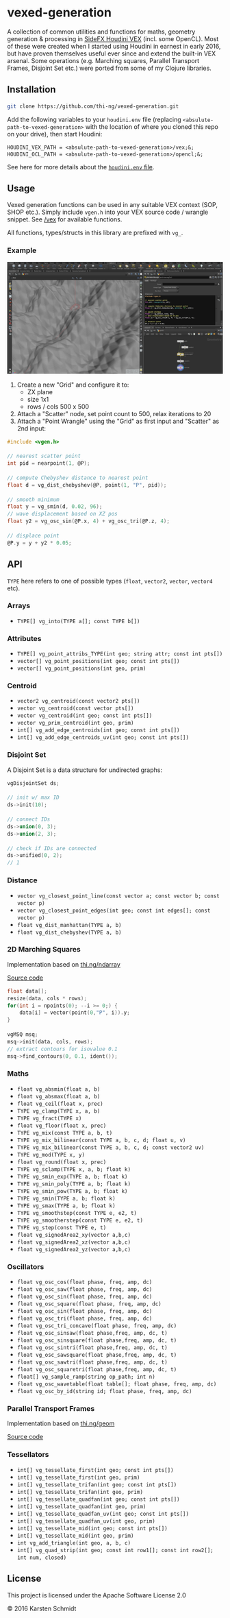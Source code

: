 # vexed-generation

A collection of common utilities and functions for maths, geometry
generation & processing in [SideFX Houdini
VEX](https://www.sidefx.com/docs/houdini/vex/) (incl. some OpenCL). Most
of these were created when I started using Houdini in earnest in early
2016, but have proven themselves useful ever since and extend the
built-in VEX arsenal. Some operations (e.g. Marching squares, Parallel
Transport Frames, Disjoint Set etc.) were ported from some of my Clojure
libraries.

## Installation

```bash
git clone https://github.com/thi-ng/vexed-generation.git
```

Add the following variables to your `houdini.env` file (replacing
`<absulute-path-to-vexed-generation>` with the location of where you
cloned this repo on your drive), then start Houdini:

```
HOUDINI_VEX_PATH = <absulute-path-to-vexed-generation>/vex;&;
HOUDINI_OCL_PATH = <absulute-path-to-vexed-generation>/opencl;&;
```

See here for more details about the [`houdini.env` file](https://www.sidefx.com/docs/houdini/basics/config_env.html).

## Usage

Vexed generation functions can be used in any suitable VEX context (SOP,
SHOP etc.). Simply include `vgen.h` into your VEX source code / wrangle
snippet. See [/vex](vex/) for available functions.

All functions, types/structs in this library are prefixed with `vg_`.

### Example

![screenshot](assets/example-displacement.jpg)

1. Create a new "Grid" and configure it to:
    - ZX plane
    - size 1x1
    - rows / cols 500 x 500
2. Attach a "Scatter" node, set point count to 500, relax iterations to 20
3. Attach a "Point Wrangle" using the "Grid" as first input and "Scatter" as 2nd input:

```c
#include <vgen.h>

// nearest scatter point
int pid = nearpoint(1, @P);

// compute Chebyshev distance to nearest point
float d = vg_dist_chebyshev(@P, point(1, "P", pid));

// smooth minimum
float y = vg_smin(d, 0.02, 96);
// wave displacement based on XZ pos
float y2 = vg_osc_sin(@P.x, 4) + vg_osc_tri(@P.z, 4);

// displace point
@P.y = y + y2 * 0.05;
```

## API

`TYPE` here refers to one of possible types (`float`, `vector2`, `vector`, `vector4` etc).

### Arrays

- `TYPE[] vg_into(TYPE a[]; const TYPE b[])`

### Attributes

- `TYPE[] vg_point_attribs_TYPE(int geo; string attr; const int pts[])`
- `vector[] vg_point_positions(int geo; const int pts[])`
- `vector[] vg_point_positions(int geo, prim)`

### Centroid

- `vector2 vg_centroid(const vector2 pts[])`
- `vector vg_centroid(const vector pts[])`
- `vector vg_centroid(int geo; const int pts[])`
- `vector vg_prim_centroid(int geo, prim)`
- `int[] vg_add_edge_centroids(int geo; const int pts[])`
- `int[] vg_add_edge_centroids_uv(int geo; const int pts[])`

### Disjoint Set

A Disjoint Set is a data structure for undirected graphs:

```c
vgDisjointSet ds;

// init w/ max ID
ds->init(10);

// connect IDs
ds->union(0, 3);
ds->union(2, 3);

// check if IDs are connected
ds->unified(0, 2);
// 1
```

### Distance

- `vector vg_closest_point_line(const vector a; const vector b; const vector p)`
- `vector vg_closest_point_edges(int geo; const int edges[]; const vector p)`
- `float vg_dist_manhattan(TYPE a, b)`
- `float vg_dist_chebyshev(TYPE a, b)`

### 2D Marching Squares

Implementation based on
[thi.ng/ndarray](https://github.com/thi-ng/ndarray/blob/master/src/contours.org)

[Source code](vex/bgen_marchingsquares.h)

```c
float data[];
resize(data, cols * rows);
for(int i = npoints(0); --i >= 0;) {
    data[i] = vector(point(0,"P", i)).y;
}

vgMSQ msq;
msq->init(data, cols, rows);
// extract contours for isovalue 0.1
msq->find_contours(0, 0.1, ident());
```

### Maths

- `float vg_absmin(float a, b)`
- `float vg_absmax(float a, b)`
- `float vg_ceil(float x, prec)`
- `TYPE vg_clamp(TYPE x, a, b)`
- `TYPE vg_fract(TYPE x)`
- `float vg_floor(float x, prec)`
- `TYPE vg_mix(const TYPE a, b, t)`
- `TYPE vg_mix_bilinear(const TYPE a, b, c, d; float u, v)`
- `TYPE vg_mix_bilinear(const TYPE a, b, c, d; const vector2 uv)`
- `TYPE vg_mod(TYPE x, y)`
- `float vg_round(float x, prec)`
- `TYPE vg_sclamp(TYPE x, a, b; float k)`
- `TYPE vg_smin_exp(TYPE a, b; float k)`
- `TYPE vg_smin_poly(TYPE a, b; float k)`
- `TYPE vg_smin_pow(TYPE a, b; float k)`
- `TYPE vg_smin(TYPE a, b; float k)`
- `TYPE vg_smax(TYPE a, b; float k)`
- `TYPE vg_smoothstep(const TYPE e, e2, t)`
- `TYPE vg_smootherstep(const TYPE e, e2, t)`
- `TYPE vg_step(const TYPE e, t)`
- `float vg_signedArea2_xy(vector a,b,c)`
- `float vg_signedArea2_xz(vector a,b,c)`
- `float vg_signedArea2_yz(vector a,b,c)`

### Oscillators

- `float vg_osc_cos(float phase, freq, amp, dc)`
- `float vg_osc_saw(float phase, freq, amp, dc)`
- `float vg_osc_sin(float phase, freq, amp, dc)`
- `float vg_osc_square(float phase, freq, amp, dc)`
- `float vg_osc_sin(float phase, freq, amp, dc)`
- `float vg_osc_tri(float phase, freq, amp, dc)`
- `float vg_osc_tri_concave(float phase, freq, amp, dc)`
- `float vg_osc_sinsaw(float phase,freq, amp, dc, t)`
- `float vg_osc_sinsquare(float phase,freq, amp, dc, t)`
- `float vg_osc_sintri(float phase,freq, amp, dc, t)`
- `float vg_osc_sawsquare(float phase,freq, amp, dc, t)`
- `float vg_osc_sawtri(float phase,freq, amp, dc, t)`
- `float vg_osc_squaretri(float phase,freq, amp, dc, t)`
- `float[] vg_sample_ramp(string op_path; int n)`
- `float vg_osc_wavetable(float table[]; float phase, freq, amp, dc)`
- `float vg_osc_by_id(string id; float phase, freq, amp, dc)`

### Parallel Transport Frames

Implementation based on [thi.ng/geom](https://github.com/thi-ng/geom/blob/develop/src/types/ptf.org)

[Source code](vex/vgen_ptf.h)

### Tessellators

- `int[] vg_tessellate_first(int geo; const int pts[])`
- `int[] vg_tessellate_first(int geo, prim)`
- `int[] vg_tessellate_trifan(int geo; const int pts[])`
- `int[] vg_tessellate_trifan(int geo, prim)`
- `int[] vg_tessellate_quadfan(int geo; const int pts[])`
- `int[] vg_tessellate_quadfan(int geo, prim)`
- `int[] vg_tessellate_quadfan_uv(int geo; const int pts[])`
- `int[] vg_tessellate_quadfan_uv(int geo, prim)`
- `int[] vg_tessellate_mid(int geo; const int pts[])`
- `int[] vg_tessellate_mid(int geo, prim)`
- `int vg_add_triangle(int geo, a, b, c)`
- `int[] vg_quad_strip(int geo; const int row1[]; const int row2[]; int num, closed)`

## License

This project is licensed under the Apache Software License 2.0

&copy; 2016 Karsten Schmidt